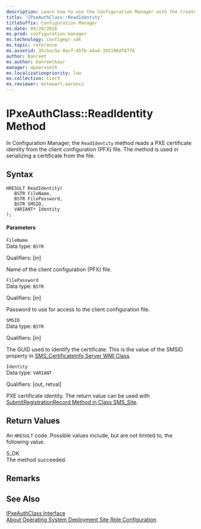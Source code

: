 ```yaml
---
description: Learn how to use the Configuration Manager with the CreateIdentity method to create a PXE certificate identity that is used in the client configuration file.
title: "IPxeAuthClass::ReadIdentity"
titleSuffix: Configuration Manager
ms.date: 09/20/2016
ms.prod: configuration-manager
ms.technology: configmgr-sdk
ms.topic: reference
ms.assetid: 35cbac5e-9acf-45fb-a4a4-392196df8776
author: Banreet
ms.author: banreetkaur
manager: apoorvseth
ms.localizationpriority: low
ms.collection: tier3
ms.reviewer: mstewart,aaroncz 
---
```

# IPxeAuthClass::ReadIdentity Method
In Configuration Manager, the `ReadIdentity` method reads a PXE certificate identity from the client configuration (PFX) file. The method is used in serializing a certificate from the file.  

## Syntax  

```  
HRESULT ReadIdentity(  
   BSTR FileName,  
   BSTR FilePassword,  
   BSTR SMSID,  
   VARIANT* Identity  
);  
```  

#### Parameters  
 `FileName`  
 Data type: `BSTR`  

 Qualifiers: [in]  

 Name of the client configuration (PFX) file.  

 `FilePassword`  
 Data type: `BSTR`  

 Qualifiers: [in]  

 Password to use for access to the client configuration file.  

 `SMSID`  
 Data type: `BSTR`  

 Qualifiers: [in]  

 The GUID used to identify the certificate. This is the value of the SMSID property in [SMS_CertificateInfo Server WMI Class](../../../../../develop/reference/osd/sms_certificateinfo-server-wmi-class.md).  

 `Identity`  
 Data type: `VARIANT`  

 Qualifiers: [out, retval]  

 PXE certificate identity. The return value can be used with [SubmitRegistrationRecord Method in Class SMS_Site](../../../../../develop/reference/core/servers/configure/submitregistrationrecord-method-in-class-sms_site.md).  

## Return Values  
 An `HRESULT` code. Possible values include, but are not limited to, the following value.  

 S_OK  
 The method succeeded.  

## Remarks  

## See Also  
 [IPxeAuthClass Interface](../../../../../develop/reference/core/clients/client-classes/ipxeauthclass-interface.md)   
 [About Operating System Deployment Site Role Configuration](../../../../../develop/osd/about-operating-system-deployment-site-role-configuration.md)
